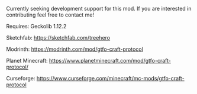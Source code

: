 Currently seeking development support for this mod. If you are interested in contributing feel free to contact me!

Requires: Geckolib 1.12.2

Sketchfab: https://sketchfab.com/treehero

Modrinth: https://modrinth.com/mod/gtfo-craft-protocol

Planet Minecraft: https://www.planetminecraft.com/mod/gtfo-craft-protocol/

Curseforge: https://www.curseforge.com/minecraft/mc-mods/gtfo-craft-protocol


